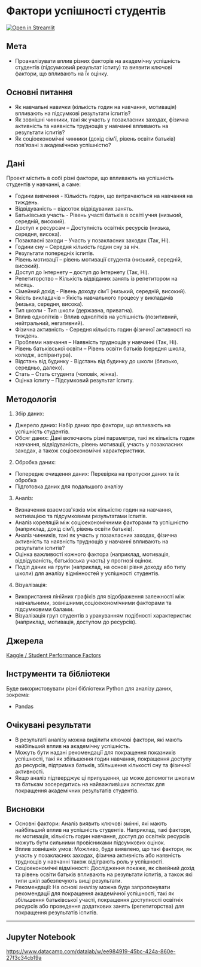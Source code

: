 # Фактори успішності студентів
[![Open in Streamlit](https://static.streamlit.io/badges/streamlit_badge_black_white.svg)](https://student-performance-factors.streamlit.app/)

## Мета

- Проаналізувати вплив різних факторів на академічну успішність студентів (підсумковий результат іспиту) та виявити ключові фактори, що впливають на їх оцінку.

## Основні питання

- Як навчальні навички (кількість годин на навчання, мотивація) впливають на підсумкові результати іспитів?
- Як зовнішні чинники, такі як участь у позакласних заходах, фізична активність та наявність труднощів у навчанні впливають на результати іспитів?
- Як соціоекономічні чинники (дохід сім'ї, рівень освіти батьків) пов'язані з академічною успішністю?

## Дані

Проект містить в собі різні фактори, що впливають на успішність студентів у навчанні, а саме:

- Години вивчення - Кількість годин, що витрачаються на навчання на тиждень.
- Відвідуваність – відсоток відвідуваних занять.
- Батьківська участь - Рівень участі батьків в освіті учня (низький, середній, високий).
- Доступ к ресурсам – Доступність освітніх ресурсів (низька, середня, висока).
- Позакласні заходи – Участь у позакласних заходах (Так, Ні).
- Години сну – Середня кількість годин сну за ніч.
- Результати попередніх іспитів.
- Рівень мотивації – рівень мотивації студента (низький, середній, високий).
- Доступ до Інтернету – доступ до Інтернету (Так, Ні).
- Репетиторство – Кількість відвіданих занять із репетитором на місяць.
- Сімейний дохід - Рівень доходу сім'ї (низький, середній, високий).
- Якість викладачів – Якість навчального процесу у викладачів (низька, середня, висока).
- Тип школи - Тип школи (державна, приватна).
- Вплив однолітків - Вплив однолітків на успішність (позитивний, нейтральний, негативний).
- Фізична активність - Середня кількість годин фізичної активності на тиждень.
- Проблеми навчання – Наявність труднощів у навчанні (Так, Ні).
- Рівень батьківської освіти – Рівень освіти батьків (середня школа, коледж, аспірантура).
- Відстань від будинку - Відстань від будинку до школи (близько, середньо, далеко).
- Стать – Стать студента (чоловік, жінка).
- Оцінка іспиту – Підсумковий результат іспиту.

## Методологія

1. Збір даних:
- Джерело даних: Набір даних про фактори, що впливають на успішність студентів.
- Обсяг даних: Дані включають різні параметри, такі як кількість годин навчання, відвідуваність, рівень мотивації, участь у позакласних заходах, а також соціоекономічні характеристики.

2. Обробка даних:
- Попереднє очищення даних: Перевірка на пропуски даних та їх обробка
- Підготовка даних для подальшого аналізу

3. Аналіз:
- Визначення взаємозв'язків між кількістю годин на навчання, мотивацією та підсумковими результатами іспитів.
- Аналіз кореляцій між соціоекономічними факторами та успішністю (наприклад, дохід сім'ї, рівень освіти батьків).
- Аналіз чинників, такі як участь у позакласних заходах, фізична активність та наявність труднощів у навчанні впливають на результати іспитів?
- Оцінка важливості кожного фактора (наприклад, мотивація, відвідуваність, батьківська участь) у прогнозі оцінок.
- Поділ даних на групи (наприклад, на основі рівня доходу або типу школи) для аналізу відмінностей у успішності студентів.

4. Візуалізація:
- Використання лінійних графіків для відображення залежності між навчальними, зовнішними,соціоекономічними факторами та підсумковими балами.
- Візуалізація груп студентів з урахуванням подібності характеристик (наприклад, мотивація, доступом до ресурсів).

## Джерела

[Kaggle / Student Performance Factors](https://www.kaggle.com/datasets/lainguyn123/student-performance-factors/data)

## Інструменти та бібліотеки

Буде використовувати різні бібліотеки Python для аналізу даних, зокрема:
- Pandas

## Очікувані результати

- В результаті аналізу можна виділити ключові фактори, які мають найбільший вплив на академічну успішність.
- Можуть бути надані рекомендації для покращення показників успішності, такі як збільшення годин навчання, покращення доступу до ресурсів, підтримка батьків, збільшення кількості сну та фізичної активності.
- Якщо аналіз підтверджує ці припущення, це може допомогти школам та батькам зосередитись на найважливіших аспектах для покращення академічних результатів студентів.

## Висновки

- Основні фактори: Аналіз виявить ключові змінні, які мають найбільший вплив на успішність студентів. Наприклад, такі фактори, як мотивація, кількість годин навчання, доступ до освітніх ресурсів можуть бути сильними провісниками підсумкових оцінок.
- Вплив зовнішніх умов: Можливо, буде виявлено, що такі фактори, як участь у позакласних заходах, фізична активність або наявність труднощів у навчанні також відіграють роль у успішності.
- Соціоекономічні відмінності: Дослідження покаже, як сімейний дохід та рівень освіти батьків впливають на результати іспитів, а також які типи шкіл забезпечують вищі результати.
- Рекомендації: На основі аналізу можна буде запропонувати рекомендації для покращення академічної успішності, такі як збільшення батьківської участі, покращення доступності освітніх ресурсів або проведення додаткових занять (репетиторства) для покращення результатів іспитів.

---
## Jupyter Notebook
https://www.datacamp.com/datalab/w/ee984919-45bc-424a-860e-27f3c34cb19a
